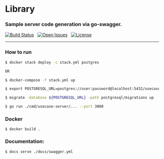 # Library

### Sample server code generation via go-swagger. 

[![Build Status](https://api.travis-ci.org/MarlikAlmighty/library.svg?branch=master&status=passed)](https://travis-ci.org/MarlikAlmighty/library) &nbsp;
[![Open Issues](https://img.shields.io/github/issues/google/fresnel)](https://github.com/MarlikAlmighty/library/issues)  &nbsp; 
[![License](https://img.shields.io/badge/License-MIT%201.0-orange.svg)](https://github.com/MarlikAlmighty/library/blob/master/LICENSE) &nbsp; 

***

### How to run
```sh
$ docker stack deploy -c stack.yml postgres 

OR

$ docker-compose -f stack.yml up

$ export POSTGRESQL_URL=postgres://user:password@localhost:5432/usecase?sslmode=disable

$ migrate -database ${POSTGRESQL_URL} -path postgresql/migrations up

$ go run ./cmd/usecase-server/... --port 3000
```

### Docker
```shell
$ docker build .
```

### Documentation: 
```sh
$ docs serve ./docs/swagger.yml
```
